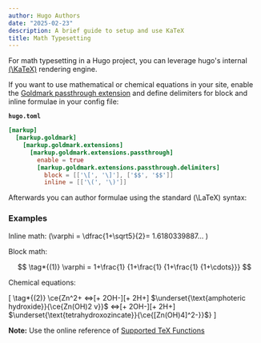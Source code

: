 ```yaml
---
author: Hugo Authors
date: "2025-02-23"
description: A brief guide to setup and use KaTeX
title: Math Typesetting
---
```


For math typesetting in a Hugo project, you can leverage hugo's internal [\(\KaTeX\)](https://katex.org/) rendering engine.

<!--more-->

If you want to use mathematical or chemical equations in your site, enable the [Goldmark passthrough extension](https://gohugo.io/render-hooks/passthrough/) and define delimiters for block and inline formulae in your config file:

**`hugo.toml`**

```toml
[markup]
  [markup.goldmark]
    [markup.goldmark.extensions]
      [markup.goldmark.extensions.passthrough]
        enable = true
        [markup.goldmark.extensions.passthrough.delimiters]
          block = [['\[', '\]'], ['$$', '$$']]
          inline = [['\(', '\)']]
```

Afterwards you can author formulae using the standard \(\LaTeX\) syntax:

### Examples

Inline math: \(\varphi = \dfrac{1+\sqrt5}{2}= 1.6180339887… \)

Block math:

$$
\tag*{(1)} \varphi = 1+\frac{1} {1+\frac{1} {1+\frac{1} {1+\cdots}}}
$$

Chemical equations:

\[
\tag*{(2)} \ce{Zn^2+ <=>[+ 2OH-][+ 2H+] $\underset{\text{amphoteric hydroxide}}{\ce{Zn(OH)2 v}}$ <=>[+ 2OH-][+ 2H+] $\underset{\text{tetrahydroxozincate}}{\ce{[Zn(OH)4]^2-}}$}
\]

**Note:** Use the online reference of [Supported TeX Functions](https://katex.org/docs/supported.html)
